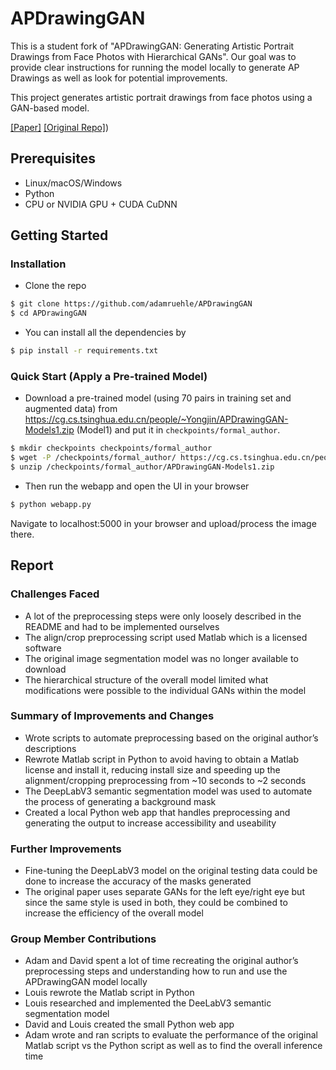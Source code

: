 
# APDrawingGAN

This is a student fork of "APDrawingGAN: Generating Artistic Portrait Drawings from Face Photos with Hierarchical GANs". Our goal was to provide clear instructions for running the model locally to generate AP Drawings as well as look for potential improvements.

This project generates artistic portrait drawings from face photos using a GAN-based model.

[[Paper]](http://openaccess.thecvf.com/content_CVPR_2019/html/Yi_APDrawingGAN_Generating_Artistic_Portrait_Drawings_From_Face_Photos_With_Hierarchical_CVPR_2019_paper.html)
[[Original Repo]](https://github.com/yiranran/APDrawingGAN))

## Prerequisites
- Linux/macOS/Windows
- Python
- CPU or NVIDIA GPU + CUDA CuDNN


## Getting Started
### Installation
- Clone the repo
```bash
$ git clone https://github.com/adamruehle/APDrawingGAN
$ cd APDrawingGAN
```
- You can install all the dependencies by
```bash
$ pip install -r requirements.txt
```

### Quick Start (Apply a Pre-trained Model)

- Download a pre-trained model (using 70 pairs in training set and augmented data) from https://cg.cs.tsinghua.edu.cn/people/~Yongjin/APDrawingGAN-Models1.zip (Model1) and put it in `checkpoints/formal_author`.
```bash
$ mkdir checkpoints checkpoints/formal_author
$ wget -P /checkpoints/formal_author/ https://cg.cs.tsinghua.edu.cn/people/~Yongjin/APDrawingGAN-Models1.zip
$ unzip /checkpoints/formal_author/APDrawingGAN-Models1.zip
```

- Then run the webapp and open the UI in your browser 
``` bash
$ python webapp.py
```
Navigate to localhost:5000 in your browser and upload/process the image there.


## Report
### Challenges Faced
- A lot of the preprocessing steps were only loosely described in the README and had to be implemented ourselves
- The align/crop preprocessing script used Matlab which is a licensed software
- The original image segmentation model was no longer available to download
- The hierarchical structure of the overall model limited what modifications were possible to the individual GANs within the model

### Summary of Improvements and Changes
- Wrote scripts to automate preprocessing based on the original author’s descriptions
- Rewrote Matlab script in Python to avoid having to obtain a Matlab license and install it, reducing install size and speeding up the alignment/cropping preprocessing from ~10 seconds to ~2 seconds
- The DeepLabV3 semantic segmentation model was used to automate the process of generating a background mask
- Created a local Python web app that handles preprocessing and generating the output to increase accessibility and useability

### Further Improvements
- Fine-tuning the DeepLabV3 model on the original testing data could be done to increase the accuracy of the masks generated
- The original paper uses separate GANs for the left eye/right eye but since the same style is used in both, they could be combined to increase the efficiency of the overall model

### Group Member Contributions
- Adam and David spent a lot of time recreating the original author’s preprocessing steps and understanding how to run and use the APDrawingGAN model locally
- Louis rewrote the Matlab script in Python
- Louis researched and implemented the DeeLabV3 semantic segmentation model
- David and Louis created the small Python web app
- Adam wrote and ran scripts to evaluate the performance of the original Matlab script vs the Python script as well as to find the overall inference time

